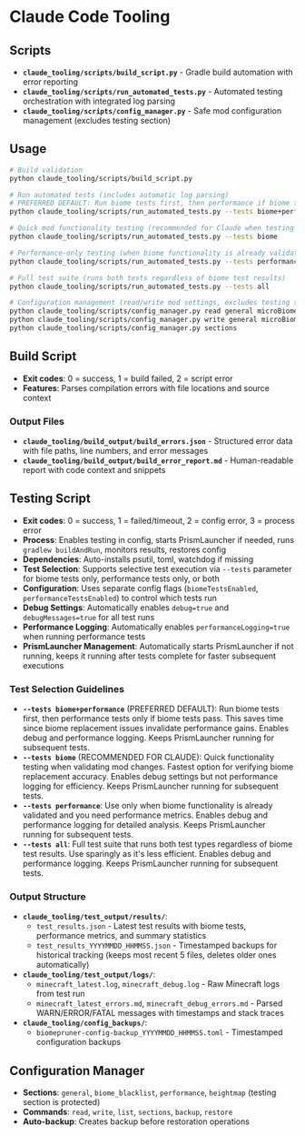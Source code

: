 # Claude Code Tooling

## Scripts

- **`claude_tooling/scripts/build_script.py`** - Gradle build automation with error reporting
- **`claude_tooling/scripts/run_automated_tests.py`** - Automated testing orchestration with integrated log parsing
- **`claude_tooling/scripts/config_manager.py`** - Safe mod configuration management (excludes testing section)

## Usage

```bash
# Build validation
python claude_tooling/scripts/build_script.py

# Run automated tests (includes automatic log parsing)
# PREFERRED DEFAULT: Run biome tests first, then performance if biome tests pass
python claude_tooling/scripts/run_automated_tests.py --tests biome+performance

# Quick mod functionality testing (recommended for Claude when testing changes)
python claude_tooling/scripts/run_automated_tests.py --tests biome

# Performance-only testing (when biome functionality is already validated)
python claude_tooling/scripts/run_automated_tests.py --tests performance

# Full test suite (runs both tests regardless of biome test results)
python claude_tooling/scripts/run_automated_tests.py --tests all

# Configuration management (read/write mod settings, excludes testing section)
python claude_tooling/scripts/config_manager.py read general microBiomeThreshold
python claude_tooling/scripts/config_manager.py write general microBiomeThreshold 75
python claude_tooling/scripts/config_manager.py sections
```

## Build Script

- **Exit codes**: 0 = success, 1 = build failed, 2 = script error
- **Features**: Parses compilation errors with file locations and source context

### Output Files
- **`claude_tooling/build_output/build_errors.json`** - Structured error data with file paths, line numbers, and error messages
- **`claude_tooling/build_output/build_error_report.md`** - Human-readable report with code context and snippets

## Testing Script

- **Exit codes**: 0 = success, 1 = failed/timeout, 2 = config error, 3 = process error
- **Process**: Enables testing in config, starts PrismLauncher if needed, runs `gradlew buildAndRun`, monitors results, restores config
- **Dependencies**: Auto-installs psutil, toml, watchdog if missing
- **Test Selection**: Supports selective test execution via `--tests` parameter for biome tests only, performance tests only, or both
- **Configuration**: Uses separate config flags (`biomeTestsEnabled`, `performanceTestsEnabled`) to control which tests run
- **Debug Settings**: Automatically enables `debug=true` and `debugMessages=true` for all test runs
- **Performance Logging**: Automatically enables `performanceLogging=true` when running performance tests
- **PrismLauncher Management**: Automatically starts PrismLauncher if not running, keeps it running after tests complete for faster subsequent executions

### Test Selection Guidelines

- **`--tests biome+performance`** (PREFERRED DEFAULT): Run biome tests first, then performance tests only if biome tests pass. This saves time since biome replacement issues invalidate performance gains. Enables debug and performance logging. Keeps PrismLauncher running for subsequent tests.
- **`--tests biome`** (RECOMMENDED FOR CLAUDE): Quick functionality testing when validating mod changes. Fastest option for verifying biome replacement accuracy. Enables debug settings but not performance logging for efficiency. Keeps PrismLauncher running for subsequent tests.
- **`--tests performance`**: Use only when biome functionality is already validated and you need performance metrics. Enables debug and performance logging for detailed analysis. Keeps PrismLauncher running for subsequent tests.
- **`--tests all`**: Full test suite that runs both test types regardless of biome test results. Use sparingly as it's less efficient. Enables debug and performance logging. Keeps PrismLauncher running for subsequent tests.

### Output Structure
- **`claude_tooling/test_output/results/`**:
  - `test_results.json` - Latest test results with biome tests, performance metrics, and summary statistics
  - `test_results_YYYYMMDD_HHMMSS.json` - Timestamped backups for historical tracking (keeps most recent 5 files, deletes older ones automatically)
- **`claude_tooling/test_output/logs/`**:
  - `minecraft_latest.log`, `minecraft_debug.log` - Raw Minecraft logs from test run
  - `minecraft_latest_errors.md`, `minecraft_debug_errors.md` - Parsed WARN/ERROR/FATAL messages with timestamps and stack traces
- **`claude_tooling/config_backups/`**:
  - `biomepruner-config-backup_YYYYMMDD_HHMMSS.toml` - Timestamped configuration backups

## Configuration Manager

- **Sections**: `general`, `biome_blacklist`, `performance`, `heightmap` (testing section is protected)
- **Commands**: `read`, `write`, `list`, `sections`, `backup`, `restore`
- **Auto-backup**: Creates backup before restoration operations